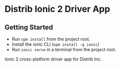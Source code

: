 # Distrib Ionic 2 Driver App

## Getting Started

* Run `npm install` from the project root.
* Install the ionic CLI (`npm install -g ionic`)
* Run `ionic serve` in a terminal from the project root.

Ionic 2 cross-platform driver app for Distrib Inc.
